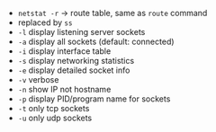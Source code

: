 * `netstat -r` -> route table, same as `route` command
* replaced by `ss`
* `-l` display listening server sockets
* `-a` display all sockets (default: connected)
* `-i` display interface table
* `-s` display networking statistics
* `-e` display detailed socket info
* `-v` verbose
* `-n` show IP not hostname
* `-p` display PID/program name for sockets
* `-t` only tcp sockets
* `-u` only udp sockets

